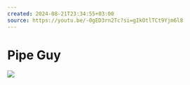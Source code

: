 ```yaml
---
created: 2024-08-21T23:34:55+03:00
source: https://youtu.be/-0gED3rn2Tc?si=gIkOtlTCt9Yjm6l8
---
```


# Pipe Guy

![](https://youtu.be/-0gED3rn2Tc?si=gIkOtlTCt9Yjm6l8)
